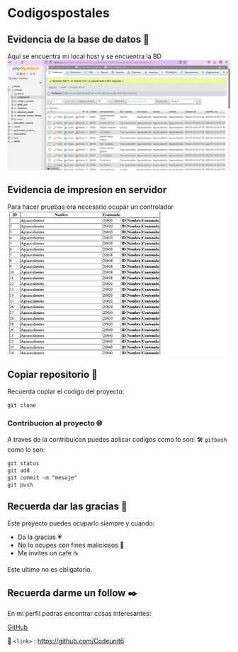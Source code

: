 # Codigospostales

## Evidencia de la base de datos :pushpin:
Aqui se encuentra mi local host y se encuentra la BD
![Local host](https://github.com/Codeunit6/Basedatoslaravel/blob/main/cap1.jpg)
## Evidencia de impresion en servidor
Para hacer pruebas era necesario ocupar un controlador 
![Local host](https://github.com/Codeunit6/Basedatoslaravel/blob/main/cap2.jpg)

## Copiar repositorio :space_invader:

Recuerda copiar el codigo del proyecto:
```
git clone
```
### Contribucion al proyecto :globe_with_meridians:
A traves de la contribuicon puedes aplicar codigos como lo son:  	:hammer_and_wrench: `gitbash` como lo son:

```
git status
git add .
git commit -m "mesaje"
git push
```
## Recuerda dar las gracias :blue_heart:
Este proyecto puedes ocuparlo siempre y cuando:
- Da la gracias :heartpulse:
- No lo ocupes con fines maliciosos :lock_with_ink_pen:
- Me invites un cafe :coffee:

Este ultimo no es obligatorio.

## Recuerda darme un follow :black_nib:
En mi perfil podras encontrar cosas interesantes: 

[GitHub](https://github.com/Codeunit6 "GitHub")

:link: `<link>` : <https://github.com/Codeunit6>
